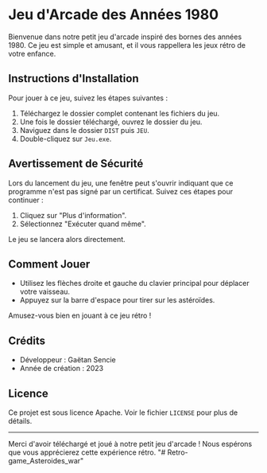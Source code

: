 # Jeu d'Arcade des Années 1980

Bienvenue dans notre petit jeu d'arcade inspiré des bornes des années 1980. Ce jeu est simple et amusant, et il vous rappellera les jeux rétro de votre enfance.

## Instructions d'Installation

Pour jouer à ce jeu, suivez les étapes suivantes :

1. Téléchargez le dossier complet contenant les fichiers du jeu.
2. Une fois le dossier téléchargé, ouvrez le dossier du jeu.
3. Naviguez dans le dossier `DIST` puis `JEU`.
4. Double-cliquez sur `Jeu.exe`.

## Avertissement de Sécurité

Lors du lancement du jeu, une fenêtre peut s'ouvrir indiquant que ce programme n'est pas signé par un certificat. Suivez ces étapes pour continuer :

1. Cliquez sur "Plus d'information".
2. Sélectionnez "Exécuter quand même".

Le jeu se lancera alors directement.

## Comment Jouer

- Utilisez les flèches droite et gauche du clavier principal pour déplacer votre vaisseau.
- Appuyez sur la barre d'espace pour tirer sur les astéroïdes.

Amusez-vous bien en jouant à ce jeu rétro !

## Crédits

- Développeur : Gaëtan Sencie
- Année de création : 2023

## Licence

Ce projet est sous licence Apache. Voir le fichier `LICENSE` pour plus de détails.

---

Merci d'avoir téléchargé et joué à notre petit jeu d'arcade ! Nous espérons que vous apprécierez cette expérience rétro. 
"# Retro-game_Asteroides_war"
